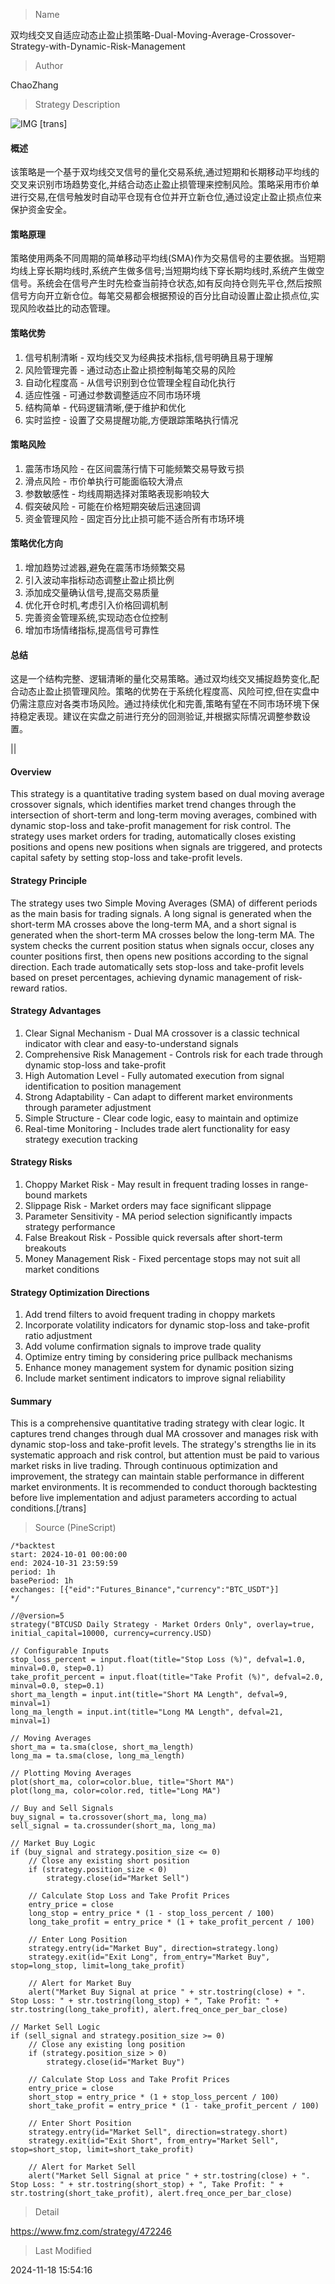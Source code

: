 
> Name

双均线交叉自适应动态止盈止损策略-Dual-Moving-Average-Crossover-Strategy-with-Dynamic-Risk-Management

> Author

ChaoZhang

> Strategy Description

![IMG](https://www.fmz.com/upload/asset/17b7b3b5abada8902d8.png)
[trans]
#### 概述
该策略是一个基于双均线交叉信号的量化交易系统,通过短期和长期移动平均线的交叉来识别市场趋势变化,并结合动态止盈止损管理来控制风险。策略采用市价单进行交易,在信号触发时自动平仓现有仓位并开立新仓位,通过设定止盈止损点位来保护资金安全。

#### 策略原理
策略使用两条不同周期的简单移动平均线(SMA)作为交易信号的主要依据。当短期均线上穿长期均线时,系统产生做多信号;当短期均线下穿长期均线时,系统产生做空信号。系统会在信号产生时先检查当前持仓状态,如有反向持仓则先平仓,然后按照信号方向开立新仓位。每笔交易都会根据预设的百分比自动设置止盈止损点位,实现风险收益比的动态管理。

#### 策略优势
1. 信号机制清晰 - 双均线交叉为经典技术指标,信号明确且易于理解
2. 风险管理完善 - 通过动态止盈止损控制每笔交易的风险
3. 自动化程度高 - 从信号识别到仓位管理全程自动化执行
4. 适应性强 - 可通过参数调整适应不同市场环境
5. 结构简单 - 代码逻辑清晰,便于维护和优化
6. 实时监控 - 设置了交易提醒功能,方便跟踪策略执行情况

#### 策略风险
1. 震荡市场风险 - 在区间震荡行情下可能频繁交易导致亏损
2. 滑点风险 - 市价单执行可能面临较大滑点
3. 参数敏感性 - 均线周期选择对策略表现影响较大
4. 假突破风险 - 可能在价格短期突破后迅速回调
5. 资金管理风险 - 固定百分比止损可能不适合所有市场环境

#### 策略优化方向
1. 增加趋势过滤器,避免在震荡市场频繁交易
2. 引入波动率指标动态调整止盈止损比例
3. 添加成交量确认信号,提高交易质量
4. 优化开仓时机,考虑引入价格回调机制
5. 完善资金管理系统,实现动态仓位控制
6. 增加市场情绪指标,提高信号可靠性

#### 总结
这是一个结构完整、逻辑清晰的量化交易策略。通过双均线交叉捕捉趋势变化,配合动态止盈止损管理风险。策略的优势在于系统化程度高、风险可控,但在实盘中仍需注意应对各类市场风险。通过持续优化和完善,策略有望在不同市场环境下保持稳定表现。建议在实盘之前进行充分的回测验证,并根据实际情况调整参数设置。

|| 

#### Overview
This strategy is a quantitative trading system based on dual moving average crossover signals, which identifies market trend changes through the intersection of short-term and long-term moving averages, combined with dynamic stop-loss and take-profit management for risk control. The strategy uses market orders for trading, automatically closes existing positions and opens new positions when signals are triggered, and protects capital safety by setting stop-loss and take-profit levels.

#### Strategy Principle
The strategy uses two Simple Moving Averages (SMA) of different periods as the main basis for trading signals. A long signal is generated when the short-term MA crosses above the long-term MA, and a short signal is generated when the short-term MA crosses below the long-term MA. The system checks the current position status when signals occur, closes any counter positions first, then opens new positions according to the signal direction. Each trade automatically sets stop-loss and take-profit levels based on preset percentages, achieving dynamic management of risk-reward ratios.

#### Strategy Advantages
1. Clear Signal Mechanism - Dual MA crossover is a classic technical indicator with clear and easy-to-understand signals
2. Comprehensive Risk Management - Controls risk for each trade through dynamic stop-loss and take-profit
3. High Automation Level - Fully automated execution from signal identification to position management
4. Strong Adaptability - Can adapt to different market environments through parameter adjustment
5. Simple Structure - Clear code logic, easy to maintain and optimize
6. Real-time Monitoring - Includes trade alert functionality for easy strategy execution tracking

#### Strategy Risks
1. Choppy Market Risk - May result in frequent trading losses in range-bound markets
2. Slippage Risk - Market orders may face significant slippage
3. Parameter Sensitivity - MA period selection significantly impacts strategy performance
4. False Breakout Risk - Possible quick reversals after short-term breakouts
5. Money Management Risk - Fixed percentage stops may not suit all market conditions

#### Strategy Optimization Directions
1. Add trend filters to avoid frequent trading in choppy markets
2. Incorporate volatility indicators for dynamic stop-loss and take-profit ratio adjustment
3. Add volume confirmation signals to improve trade quality
4. Optimize entry timing by considering price pullback mechanisms
5. Enhance money management system for dynamic position sizing
6. Include market sentiment indicators to improve signal reliability

#### Summary
This is a comprehensive quantitative trading strategy with clear logic. It captures trend changes through dual MA crossover and manages risk with dynamic stop-loss and take-profit levels. The strategy's strengths lie in its systematic approach and risk control, but attention must be paid to various market risks in live trading. Through continuous optimization and improvement, the strategy can maintain stable performance in different market environments. It is recommended to conduct thorough backtesting before live implementation and adjust parameters according to actual conditions.[/trans]



> Source (PineScript)

``` pinescript
/*backtest
start: 2024-10-01 00:00:00
end: 2024-10-31 23:59:59
period: 1h
basePeriod: 1h
exchanges: [{"eid":"Futures_Binance","currency":"BTC_USDT"}]
*/

//@version=5
strategy("BTCUSD Daily Strategy - Market Orders Only", overlay=true, initial_capital=10000, currency=currency.USD)

// Configurable Inputs
stop_loss_percent = input.float(title="Stop Loss (%)", defval=1.0, minval=0.0, step=0.1)
take_profit_percent = input.float(title="Take Profit (%)", defval=2.0, minval=0.0, step=0.1)
short_ma_length = input.int(title="Short MA Length", defval=9, minval=1)
long_ma_length = input.int(title="Long MA Length", defval=21, minval=1)

// Moving Averages
short_ma = ta.sma(close, short_ma_length)
long_ma = ta.sma(close, long_ma_length)

// Plotting Moving Averages
plot(short_ma, color=color.blue, title="Short MA")
plot(long_ma, color=color.red, title="Long MA")

// Buy and Sell Signals
buy_signal = ta.crossover(short_ma, long_ma)
sell_signal = ta.crossunder(short_ma, long_ma)

// Market Buy Logic
if (buy_signal and strategy.position_size <= 0)
    // Close any existing short position
    if (strategy.position_size < 0)
        strategy.close(id="Market Sell")
    
    // Calculate Stop Loss and Take Profit Prices
    entry_price = close
    long_stop = entry_price * (1 - stop_loss_percent / 100)
    long_take_profit = entry_price * (1 + take_profit_percent / 100)

    // Enter Long Position
    strategy.entry(id="Market Buy", direction=strategy.long)
    strategy.exit(id="Exit Long", from_entry="Market Buy", stop=long_stop, limit=long_take_profit)

    // Alert for Market Buy
    alert("Market Buy Signal at price " + str.tostring(close) + ". Stop Loss: " + str.tostring(long_stop) + ", Take Profit: " + str.tostring(long_take_profit), alert.freq_once_per_bar_close)

// Market Sell Logic
if (sell_signal and strategy.position_size >= 0)
    // Close any existing long position
    if (strategy.position_size > 0)
        strategy.close(id="Market Buy")

    // Calculate Stop Loss and Take Profit Prices
    entry_price = close
    short_stop = entry_price * (1 + stop_loss_percent / 100)
    short_take_profit = entry_price * (1 - take_profit_percent / 100)

    // Enter Short Position
    strategy.entry(id="Market Sell", direction=strategy.short)
    strategy.exit(id="Exit Short", from_entry="Market Sell", stop=short_stop, limit=short_take_profit)

    // Alert for Market Sell
    alert("Market Sell Signal at price " + str.tostring(close) + ". Stop Loss: " + str.tostring(short_stop) + ", Take Profit: " + str.tostring(short_take_profit), alert.freq_once_per_bar_close)

```

> Detail

https://www.fmz.com/strategy/472246

> Last Modified

2024-11-18 15:54:16
